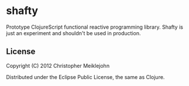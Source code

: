 # shafty

Prototype ClojureScript functional reactive programming library. Shafty is
just an experiment and shouldn't be used in production.

## License

Copyright (C) 2012 Christopher Meiklejohn

Distributed under the Eclipse Public License, the same as Clojure.
